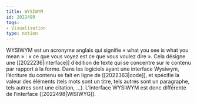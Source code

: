 ```yaml
---
title: WYSIWYM
id: 2022499
tags:
- Visualisation
type: notion
---
```


WYSIWYM est un acronyme anglais qui signifie « what you see is what you mean » : « ce que vous voyez est ce que vous voulez dire ». Cela désigne une [[2022236|interface]] d’édition de texte qui se concentre sur le contenu par rapport à la forme. Dans les logiciels ayant une interface Wysiwym, l’écriture du contenu se fait en ligne de [[2022363|code]], et spécifie la valeur des éléments (tels mots sont un titre, tels autres sont un paragraphe, tels autres sont une citation, …). L’interface WYSIWYM est donc différente de l’interface [[2022498|WISIWYG]].

